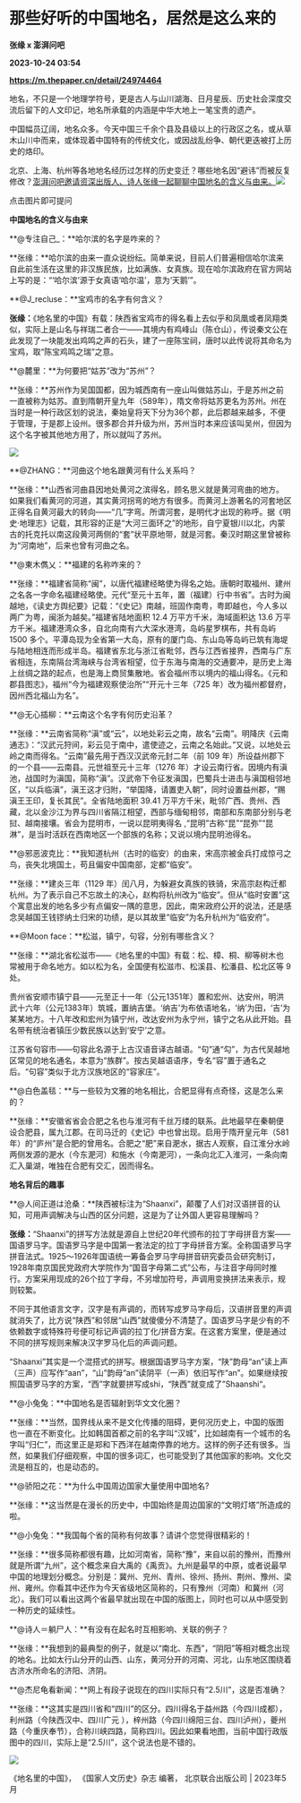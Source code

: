 # 那些好听的中国地名，居然是这么来的
**张缘 x 澎湃问吧**

**2023-10-24 03:54**

**https://m.thepaper.cn/detail/24974464**

地名，不只是一个地理学符号，更是古人与山川湖海、日月星辰、历史社会深度交流后留下的人文印记，地名所承载的内涵是中华大地上一笔宝贵的遗产。

中国幅员辽阔，地名众多。今天中国三千余个县及县级以上的行政区之名，或从草木山川中而来，或体现着中国特有的传统文化，或因战乱纷争、朝代更迭被打上历史的烙印。

北京、上海、杭州等各地地名经历过怎样的历史变迁？哪些地名因“避讳”而被反复修改？[澎湃问吧邀请资深出版人、诗人张缘一起聊聊中国地名的含义与由来。](https://www.thepaper.cn/asktopic_detail_10026314)[![](https://imagecloud.thepaper.cn/thepaper/image/274/611/138.png)](https://www.thepaper.cn/asktopic_detail_10026314)

点击图片即可提问

**中国地名的含义与由来**

**@专注自己\_：**哈尔滨的名字是咋来的？

**张缘：**哈尔滨的由来一直众说纷纭。简单来说，目前人们普遍相信哈尔滨来自此前生活在这里的非汉族民族，比如满族、女真族。现在哈尔滨政府在官方网站上写的是：“‘哈尔滨’源于女真语‘哈尔温’，意为‘天鹅’”。

**@J\_recluse：**宝鸡市的名字有何含义？

**张缘：**《地名里的中国》有载：陕西省宝鸡市的得名看上去似乎和凤凰或者凤翔类似，实际上是山名与祥瑞二者合一——其境内有鸡峰山（陈仓山），传说秦文公在此发现了一块能发出鸡鸣之声的石头，建了一座陈宝祠，唐时以此传说将其命名为宝鸡，取“陈宝鸡鸣之瑞”之意。

**@麓里：**为何要把“姑苏”改为“苏州”？

**张缘：**苏州作为吴国国都，因为城西南有一座山叫做姑苏山，于是苏州之前一直被称为姑苏。直到隋朝开皇九年（589年），隋文帝将姑苏更名为苏州。州在当时是一种行政区划的说法，秦始皇将天下分为36个郡，此后郡越来越多，不便于管理，于是郡上设州。很多郡合并升级为州，苏州当时本来应该叫吴州，但因为这个名字被其他地方用了，所以就叫了苏州。

![](https://imagecloud.thepaper.cn/thepaper/image/274/611/139.jpg)

**@ZHANG：**河曲这个地名跟黄河有什么关系吗？

**张缘：**山西省河曲县因地处黄河之滨得名，顾名思义就是黄河弯曲的地方。如果我们看黄河的河道，其实黄河拐弯的地方有很多。而黄河上游著名的河套地区正得名自黄河最大的转向——“几”字弯。所谓河套，是明代才出现的称呼。据《明史·地理志》记载，其形容的正是“大河三面环之”的地形，自宁夏银川以北，内蒙古的托克托以南这段黄河两侧的“套”状平原地带，就是河套。秦汉时期这里曾被称为“河南地”，后来也曾有河曲之名。

**@東木儁乂：**福建的名称咋来的？

**张缘：**福建省简称“闽”，以唐代福建经略使为得名之始。唐朝时取福州、建州之名各一字命名福建经略使。元代“至元十五年，置（福建）行中书省”。古时为闽越地，《读史方舆纪要》记载：“《史记》南越，班固作南粤，粤即越也，今人多以两广为粤，闽浙为越矣。”福建省陆地面积 12.4 万平方千米，海域面积达 13.6 万平方千米。福建港湾众多，自北向南有六大深水港湾，岛屿星罗棋布，共有岛屿1500 多个。平潭岛现为全省第一大岛，原有的厦门岛、东山岛等岛屿已筑有海堤与陆地相连而形成半岛。福建省东北与浙江省毗邻，西与江西省接界，西南与广东省相连，东南隔台湾海峡与台湾省相望，位于东海与南海的交通要冲，是历史上海上丝绸之路的起点，也是海上商贸集散地。省会福州市以境内的福山得名。《元和郡县图志》，福州“今为福建观察使治所”“开元十三年（725 年）改为福州都督府，因州西北福山为名”。

**@无心插柳：**云南这个名字有何历史沿革？

**张缘：**云南省简称“滇”或“云”，以地处彩云之南，故名“云南”。明降庆《云南通志》：“汉武元狩间，彩云见于南中，遣使迹之，云南之名始此。”又说，以地处云岭之南而得名。“云南”最先用于西汉汉武帝元封二年（前 109 年）所设益州郡下的一个县——云南县。元世祖至元十三年（1276 年）才设云南行省。因境内有滇池，战国时为滇国，简称“滇”。汉武帝下令征发滇国，巴蜀兵士进击与滇国相邻地区，“以兵临滇”，滇王这才归附，“举国降，请置吏入朝”，同时设置益州郡，“赐滇王王印，复长其民”。全省陆地面积 39.41 万平方千米，毗邻广西、贵州、西藏，北以金沙江为界与四川省隔江相望，西部与缅甸相邻，南部和东南部分别与老挝、越南接壤。省会为昆明市，一说以昆明夷得名 ,“昆明”古称“昆”“昆弥”“昆淋”，是当时活跃在西南地区一个部族的名称；又说以境内昆明池得名。

**@邪恶波克比：**我知道杭州（古时的临安）的由来，宋高宗被金兵打成惊弓之鸟，丧失北境国土，苟且偏安中国南部，定都“临安”。

**张缘：**建炎三年（1129 年）闰八月，为躲避女真族的铁骑，宋高宗赵构迁都杭州。为了表示自己不忘故土的决心，赵构将杭州改为“临安”。但从“临时安置”这个寓意出发的地名多少有点偏安一隅的意思，因此，南宋政府公开的说法，还是感念吴越国王钱镠纳土归宋的功绩，是以其故里“临安”为名升杭州为“临安府”。

**@Moon face：**松滋，镇宁，句容，分别有哪些含义？

**张缘：**湖北省松滋市——《地名里的中国》有载：松、樟、桐、柳等树木也常被用于命名地方。如以松为名，全国便有松滋市、松溪县、松潘县、松北区等 9 处。

贵州省安顺市镇宁县——元至正十一年（公元1351年）置和宏州、达安州，明洪武十六年（公元1383年）筑城，置纳吉堡。‘纳吉’为布依语地名，‘纳’为田，‘吉’为某某地方。十八年改和宏州为镇宁州，改达安州为永宁州，镇宁之名从此开始。县名带有统治者镇压少数民族以达到‘安宁’之意。

江苏省句容市——句容此名源于上古汉语音译古越语。“句”通“勾”，为古代吴越地区常见的地名通名，本意为“族群”。按古吴越语语序，专名“容”置于通名之后。“句容”类似于北方汉族地区的“容家庄”。

**@白色盖毯：**与一些较为文雅的地名相比，合肥显得有点奇怪，这是怎么来的？

**张缘：**安徽省省会合肥之名也与淮河有千丝万缕的联系。此地最早在秦朝便设合肥县，属九江郡。在司马迁的《史记》中也曾出现。启用于隋开皇元年（581 年）的“庐州”是合肥的曾用名。合肥之“肥”来自淝水，据古人观察，自江淮分水岭两侧发源的淝水（今东淝河）和施水（今南淝河），一条向北汇入淮河，一条向南汇入巢湖，唯独在合肥有交汇，因而得名。

**地名背后的趣事**

**@人间正道は沧桑：**陕西被标注为“Shaanxi”，颠覆了人们对汉语拼音的认知，可用声调解决与山西的区分问题，这是为了让外国人更容易理解吗？

**张缘：**“Shaanxi”的拼写方法就是源自上世纪20年代颁布的拉丁字母拼音方案——国语罗马字。国语罗马字是中国第一套法定的拉丁字母拼音方案。全称国语罗马字拼音法式。1925～1926年国语统一筹备会罗马字母拼音研究委员会研究制订，1928年南京国民党政府大学院作为“国音字母第二式”公布，与注音字母同时推行。方案采用现成的26个拉丁字母，不另增加符号，声调用变换拼法来表示，规则较繁。

不同于其他语言文字，汉字是有声调的，而转写成罗马字母后，汉语拼音里的声调就消失了，比方说“陕西”和邻居“山西”就傻傻分不清楚了。国语罗马字是少有的不依赖数字或特殊符号便可标记声调的拉丁化/拼音方案。在这套方案里，便是通过不同的拼写规则来解决汉字罗马化后的声调问题。

“Shaanxi”其实是一个混搭式的拼写。根据国语罗马字方案，“陕”韵母“an”读上声（三声）应写作“aan”，“山”韵母“an”读阴平（一声）依旧写作“an”。如果继续按照国语罗马字的方案，“西”字就要拼写成shi，“陕西”就变成了”Shaanshi“。

**@小兔兔：**中国地名是否辐射到华文文化圈？

**张缘：**当然，国界线从来不是文化传播的阻碍，更何况历史上，中国的版图也一直在不断变化。比如韩国首都之前的名字叫“汉城”，比如越南有一个城市的名字叫“归仁”，而这里正是郑和下西洋在越南停靠的地方。这样的例子还有很多。当然，如果我们仔细观察，中国的很多词汇，也可能受到了其他国家的影响。文化交流是相互的，也是动态的。

**@骄阳之花：**为什么中国周边国家大量使用中国地名?

**张缘：**这当然是在漫长的历史中，中国始终是周边国家的“文明灯塔”所造成的啦。

**@小兔兔：**我国每个省的简称有何故事？请讲个您觉得很精彩的！

**张缘：**很多简称都很有趣，比如河南省，简称“豫”，来自以前的豫州，而豫州就是所谓“九州”，这个概念来自大禹的《禹贡》。九州是最早的中原，或者说最早中国的地理划分概念。分别是：冀州、兖州、青州、徐州、扬州、荆州、豫州、梁州、雍州。你看其中还作为今天省级地区简称的，只有豫州（河南）和冀州（河北）。我们可以看出这两个省最早就出现在中国的版图上，同时也可以从中感受到一种历史的延续性。

**@诗人＝躺尸人：**有没有在起名时互相影响、关联的例子？

**张缘：**我想到的最典型的例子，就是以“南北、东西”，“阴阳”等相对概念出现的地名。比如太行山分开的山西、山东，黄河分开的河南、河北，山东地区围绕着古济水所命名的济阳、济阴。

**@杰尼龟看新闻：**网上有段子说现在的四川实际只有“2.5川”，这是否准确？

**张缘：**这其实是四川省和“四川”的区分。四川得名于益州路（今四川成都），利州路（今陕西汉中、四川广元 ），梓州路（今四川绵阳三台、四川泸州），夔州路（今重庆奉节），合称川峡四路，简称四川。因此如果看地图，当前中国行政版图中的四川，实际上是“2.5川”，这个说法也是不错的。

![](https://imagecloud.thepaper.cn/thepaper/image/274/916/699.jpg)

《地名里的中国》， 《国家人文历史》杂志 编著， 北京联合出版公司 | 2023年5月